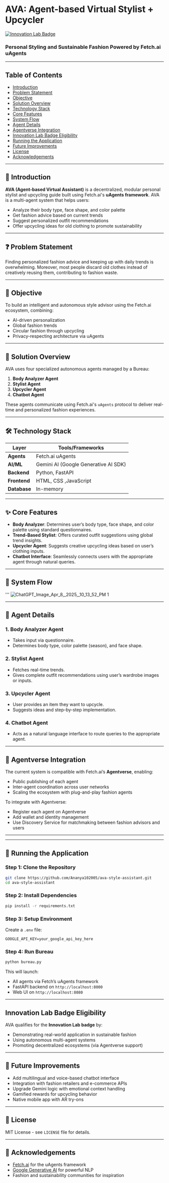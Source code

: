 # AVA: Agent-based Virtual Stylist + Upcycler

[![Innovation Lab Badge](https://fetch.ai/images/innovation-lab-badge.svg)](https://www.fetch.ai/innovation-lab)


### Personal Styling and Sustainable Fashion Powered by Fetch.ai uAgents

---

## Table of Contents
- [Introduction](#introduction)
- [Problem Statement](#problem-statement)
- [Objective](#objective)
- [Solution Overview](#solution-overview)
- [Technology Stack](#technology-stack)
- [Core Features](#core-features)
- [System Flow](#system-flow)
- [Agent Details](#agent-details)
- [Agentverse Integration](#agentverse-integration)
- [Innovation Lab Badge Eligibility](#innovation-lab-badge-eligibility)
- [Running the Application](#running-the-application)
- [Future Improvements](#future-improvements)
- [License](#license)
- [Acknowledgements](#acknowledgements)

---

## 🧠 Introduction

**AVA (Agent-based Virtual Assistant)** is a decentralized, modular personal stylist and upcycling guide built using Fetch.ai's **uAgents framework**. AVA is a multi-agent system that helps users:
- Analyze their body type, face shape, and color palette
- Get fashion advice based on current trends
- Suggest personalized outfit recommendations
- Offer upcycling ideas for old clothing to promote sustainability

---

## ❓ Problem Statement

Finding personalized fashion advice and keeping up with daily trends is overwhelming. Moreover, most people discard old clothes instead of creatively reusing them, contributing to fashion waste.

---

## 🎯 Objective

To build an intelligent and autonomous style advisor using the Fetch.ai ecosystem, combining:
- AI-driven personalization
- Global fashion trends
- Circular fashion through upcycling
- Privacy-respecting architecture via uAgents

---

## 🤩 Solution Overview

AVA uses four specialized autonomous agents managed by a Bureau:
1. **Body Analyzer Agent**
2. **Stylist Agent**
3. **Upcycler Agent**
4. **Chatbot Agent**

These agents communicate using Fetch.ai's `uAgents` protocol to deliver real-time and personalized fashion experiences.

---

## 🛠 Technology Stack

| Layer             | Tools/Frameworks                      |
|------------------|----------------------------------------|
| **Agents**        | Fetch.ai uAgents                      |
| **AI/ML**         | Gemini AI (Google Generative AI SDK) |
| **Backend**       | Python, FastAPI                       |
| **Frontend**      | HTML, CSS ,JavaScript                            |
| **Database**      | In-memory |


---

## ✨ Core Features

- **Body Analyzer**: Determines user’s body type, face shape, and color palette using standard questionnaires.
- **Trend-Based Stylist**: Offers curated outfit suggestions using global trend insights.
- **Upcycler Agent**: Suggests creative upcycling ideas based on user’s clothing inputs.
- **Chatbot Interface**: Seamlessly connects users with the appropriate agent through natural queries.

---

## 🧬 System Flow

'''
![ChatGPT_Image_Apr_8,_2025,_10_13_52_PM 1](https://github.com/user-attachments/assets/cc907bce-75cb-4c6d-8c93-2a8dda3d6119)


---

## 🤖 Agent Details

### 1. Body Analyzer Agent
- Takes input via questionnaire.
- Determines body type, color palette (season), and face shape.

### 2. Stylist Agent
- Fetches real-time trends.
- Gives complete outfit recommendations using user’s wardrobe images or inputs.

### 3. Upcycler Agent
- User provides an item they want to upcycle.
- Suggests ideas and step-by-step implementation.

### 4. Chatbot Agent
- Acts as a natural language interface to route queries to the appropriate agent.

---

## 💫 Agentverse Integration

The current system is compatible with Fetch.ai’s **Agentverse**, enabling:
- Public publishing of each agent
- Inter-agent coordination across user networks
- Scaling the ecosystem with plug-and-play fashion agents

To integrate with Agentverse:
- Register each agent on Agentverse
- Add wallet and identity management
- Use Discovery Service for matchmaking between fashion advisors and users

---


---

## 🚀 Running the Application

### Step 1: Clone the Repository
```bash
git clone https://github.com/Ananya102005/ava-style-assistant.git
cd ava-style-assistant
```

### Step 2: Install Dependencies
```bash
pip install -r requirements.txt
```

### Step 3: Setup Environment
Create a `.env` file:
```
GOOGLE_API_KEY=your_google_api_key_here
```

### Step 4: Run Bureau
```bash
python bureau.py
```

This will launch:
- All agents via Fetch’s uAgents framework
- FastAPI backend on `http://localhost:8000`
- Web UI on `http://localhost:8080`

---

## Innovation Lab Badge Eligibility

AVA qualifies for the **Innovation Lab badge** by:
- Demonstrating real-world application in sustainable fashion
- Using autonomous multi-agent systems
- Promoting decentralized ecosystems (via Agentverse support)

---

## 🔮 Future Improvements

- Add multilingual and voice-based chatbot interface
- Integration with fashion retailers and e-commerce APIs
- Upgrade Gemini logic with emotional context handling
- Gamified rewards for upcycling behavior
- Native mobile app with AR try-ons

---

## 📜 License

MIT License - see `LICENSE` file for details.

---

## 🙌 Acknowledgements

- [Fetch.ai](https://fetch.ai/) for the uAgents framework
- [Google Generative AI](https://ai.google/discover/gemini/) for powerful NLP
- Fashion and sustainability communities for inspiration

